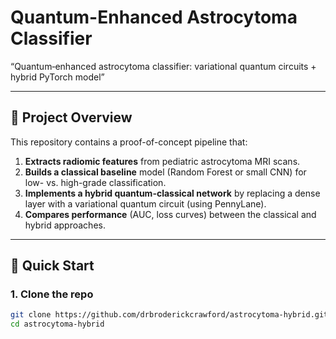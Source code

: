 # Quantum-Enhanced Astrocytoma Classifier

“Quantum‐enhanced astrocytoma classifier: variational quantum circuits + hybrid PyTorch model”

---

## 📖 Project Overview

This repository contains a proof-of-concept pipeline that:

1. **Extracts radiomic features** from pediatric astrocytoma MRI scans.  
2. **Builds a classical baseline** model (Random Forest or small CNN) for low- vs. high-grade classification.  
3. **Implements a hybrid quantum-classical network** by replacing a dense layer with a variational quantum circuit (using PennyLane).  
4. **Compares performance** (AUC, loss curves) between the classical and hybrid approaches.

---

## 🚀 Quick Start

### 1. Clone the repo

```bash
git clone https://github.com/drbroderickcrawford/astrocytoma-hybrid.git
cd astrocytoma-hybrid


